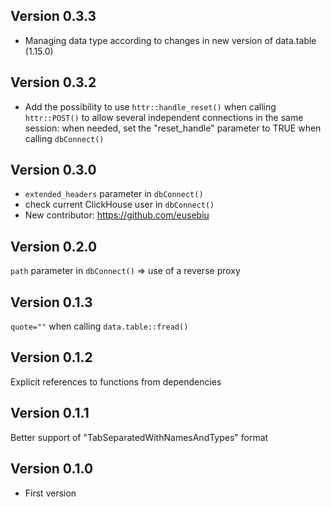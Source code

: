<!----------------------------------------------------------------------------->
<!----------------------------------------------------------------------------->
## Version 0.3.3

- Managing data type according to changes in new version of data.table (1.15.0)

<!----------------------------------------------------------------------------->
<!----------------------------------------------------------------------------->
## Version 0.3.2

- Add the possibility to use `httr::handle_reset()` when calling
`httr::POST()` to allow several independent connections in the same session:
when needed, set the "reset_handle" parameter to TRUE when calling `dbConnect()`

<!----------------------------------------------------------------------------->
<!----------------------------------------------------------------------------->
## Version 0.3.0

- `extended_headers` parameter in `dbConnect()`
- check current ClickHouse user in `dbConnect()`
- New contributor: https://github.com/eusebiu

<!----------------------------------------------------------------------------->
<!----------------------------------------------------------------------------->
## Version 0.2.0

`path` parameter in `dbConnect()` => use of a reverse proxy

<!----------------------------------------------------------------------------->
<!----------------------------------------------------------------------------->
## Version 0.1.3

`quote=""` when calling `data.table::fread()`

<!----------------------------------------------------------------------------->
<!----------------------------------------------------------------------------->
## Version 0.1.2

Explicit references to functions from dependencies


<!----------------------------------------------------------------------------->
<!----------------------------------------------------------------------------->
## Version 0.1.1

Better support of "TabSeparatedWithNamesAndTypes" format

<!----------------------------------------------------------------------------->
<!----------------------------------------------------------------------------->
## Version 0.1.0

- First version
